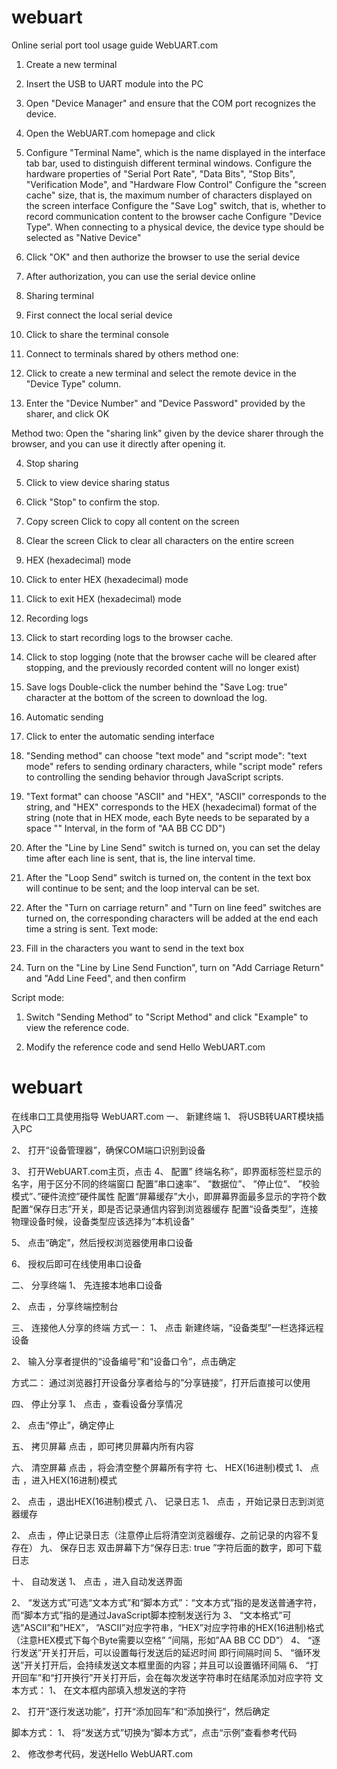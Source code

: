 # webuart

Online serial port tool usage guide
WebUART.com
1. Create a new terminal
1. Insert the USB to UART module into the PC
 
2. Open "Device Manager" and ensure that the COM port recognizes the device.
 
3. Open the WebUART.com homepage and click
4. Configure "Terminal Name", which is the name displayed in the interface tab bar, used to distinguish different terminal windows.
Configure the hardware properties of "Serial Port Rate", "Data Bits", "Stop Bits", "Verification Mode", and "Hardware Flow Control"
Configure the "screen cache" size, that is, the maximum number of characters displayed on the screen interface
Configure the "Save Log" switch, that is, whether to record communication content to the browser cache
Configure "Device Type". When connecting to a physical device, the device type should be selected as "Native Device"
 
5. Click "OK" and then authorize the browser to use the serial device
 
6. After authorization, you can use the serial device online
 
2. Sharing terminal
1. First connect the local serial device
 
2. Click to share the terminal console
 
3. Connect to terminals shared by others
method one:
1. Click to create a new terminal and select the remote device in the "Device Type" column.
 
2. Enter the "Device Number" and "Device Password" provided by the sharer, and click OK
 
 
Method two:
Open the "sharing link" given by the device sharer through the browser, and you can use it directly after opening it.
 
4. Stop sharing
1. Click to view device sharing status
 
2. Click "Stop" to confirm the stop.
 
 
5. Copy screen
Click to copy all content on the screen
 
6. Clear the screen
Click to clear all characters on the entire screen
7. HEX (hexadecimal) mode
1. Click to enter HEX (hexadecimal) mode
 
2. Click to exit HEX (hexadecimal) mode
8. Recording logs
1. Click to start recording logs to the browser cache.
 
2. Click to stop logging (note that the browser cache will be cleared after stopping, and the previously recorded content will no longer exist)
9. Save logs
Double-click the number behind the "Save Log: true" character at the bottom of the screen to download the log.
 
 
10. Automatic sending
1. Click to enter the automatic sending interface
 
2. "Sending method" can choose "text mode" and "script mode": "text mode" refers to sending ordinary characters, while "script mode" refers to controlling the sending behavior through JavaScript scripts.
3. "Text format" can choose "ASCII" and "HEX", "ASCII" corresponds to the string, and "HEX" corresponds to the HEX (hexadecimal) format of the string (note that in HEX mode, each Byte needs to be separated by a space "" Interval, in the form of "AA BB CC DD")
4. After the "Line by Line Send" switch is turned on, you can set the delay time after each line is sent, that is, the line interval time.
5. After the "Loop Send" switch is turned on, the content in the text box will continue to be sent; and the loop interval can be set.
6. After the "Turn on carriage return" and "Turn on line feed" switches are turned on, the corresponding characters will be added at the end each time a string is sent.
Text mode:
1. Fill in the characters you want to send in the text box
 
2. Turn on the "Line by Line Send Function", turn on "Add Carriage Return" and "Add Line Feed", and then confirm
 
 
Script mode:
1. Switch "Sending Method" to "Script Method" and click "Example" to view the reference code.
 
2. Modify the reference code and send Hello WebUART.com

# webuart
在线串口工具使用指导
WebUART.com
一、	新建终端
1、	将USB转UART模块插入PC
 
2、	打开“设备管理器”，确保COM端口识别到设备
 
3、	打开WebUART.com主页，点击 
4、	配置” 终端名称”，即界面标签栏显示的名字，用于区分不同的终端窗口
配置”串口速率”、 ”数据位”、 ”停止位”、 ”校验模式”、”硬件流控”硬件属性
配置“屏幕缓存”大小，即屏幕界面最多显示的字符个数
配置“保存日志”开关，即是否记录通信内容到浏览器缓存
配置“设备类型”，连接物理设备时候，设备类型应该选择为“本机设备”
 
5、	点击“确定”，然后授权浏览器使用串口设备
 
6、	授权后即可在线使用串口设备
 
二、	分享终端
1、	先连接本地串口设备
 
2、	点击 ，分享终端控制台
 
三、	连接他人分享的终端
方式一：
1、	点击 新建终端，“设备类型”一栏选择远程设备
 
2、	输入分享者提供的“设备编号”和“设备口令”，点击确定
 
 
方式二：
通过浏览器打开设备分享者给与的”分享链接”，打开后直接可以使用
 
四、	停止分享
1、	点击 ，查看设备分享情况
 
2、	点击“停止”，确定停止
 
 
五、	拷贝屏幕
点击 ，即可拷贝屏幕内所有内容
 
六、	清空屏幕
点击 ，将会清空整个屏幕所有字符
七、	HEX(16进制)模式
1、	点击 ，进入HEX(16进制)模式
 
2、	点击 ，退出HEX(16进制)模式
八、	记录日志
1、	点击 ，开始记录日志到浏览器缓存
 
2、	点击 ，停止记录日志（注意停止后将清空浏览器缓存、之前记录的内容不复存在）
九、	保存日志
双击屏幕下方“保存日志: true ”字符后面的数字，即可下载日志
 
 
十、	自动发送
1、	点击 ，进入自动发送界面
 
2、	“发送方式”可选“文本方式”和“脚本方式”：“文本方式”指的是发送普通字符，而“脚本方式”指的是通过JavaScript脚本控制发送行为
3、	“文本格式”可选”ASCII”和”HEX”， ”ASCII”对应字符串，“HEX”对应字符串的HEX(16进制)格式（注意HEX模式下每个Byte需要以空格” ”间隔，形如”AA BB CC DD”）
4、	“逐行发送”开关打开后，可以设置每行发送后的延迟时间 即行间隔时间
5、	“循环发送”开关打开后，会持续发送文本框里面的内容；并且可以设置循环间隔
6、	“打开回车”和“打开换行”开关打开后，会在每次发送字符串时在结尾添加对应字符
文本方式：
1、	在文本框内部填入想发送的字符
 
2、	打开“逐行发送功能”，打开“添加回车”和“添加换行”，然后确定
 
 
脚本方式：
1、	将“发送方式”切换为“脚本方式”，点击“示例”查看参考代码
 
2、	修改参考代码，发送Hello WebUART.com
 

